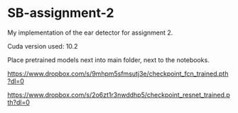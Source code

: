 # SB-assignment-2

My implementation of the ear detector for assignment 2.

Cuda version used: 10.2

Place pretrained models next into main folder, next to the notebooks.

https://www.dropbox.com/s/9mhpm5sfmsutj3e/checkpoint_fcn_trained.pth?dl=0

https://www.dropbox.com/s/2o6zt1r3nwddhp5/checkpoint_resnet_trained.pth?dl=0
